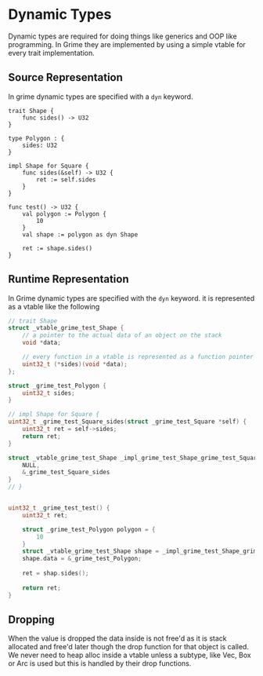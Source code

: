 # Dynamic Types
Dynamic types are required for doing things like generics
and OOP like programming. In Grime they are implemented by
using a simple vtable for every trait implementation.

## Source Representation
In grime dynamic types are specified with a `dyn` keyword.
```grime
trait Shape {
	func sides() -> U32
}

type Polygon : {
	sides: U32
}

impl Shape for Square {
	func sides(&self) -> U32 {
		ret := self.sides
	}
}

func test() -> U32 {
	val polygon := Polygon {
		10
	}
	val shape := polygon as dyn Shape

	ret := shape.sides()
}

```

## Runtime Representation
In Grime dynamic types are specified with the `dyn` keyword.
it is represented as a vtable like the following

```c
// trait Shape
struct _vtable_grime_test_Shape {
	// a pointer to the actual data of an object on the stack
	void *data;

	// every function in a vtable is represented as a function pointer
	uint32_t (*sides)(void *data);
};

struct _grime_test_Polygon {
	uint32_t sides;
}

// impl Shape for Square {
uint32_t _grime_test_Square_sides(struct _grime_test_Square *self) {
	uint32_t ret = self->sides;
	return ret;
}

struct _vtable_grime_test_Shape _impl_grime_test_Shape_grime_test_Square = {
	NULL,
	&_grime_test_Square_sides
}
// }


uint32_t _grime_test_test() {
	uint32_t ret;

	struct _grime_test_Polygon polygon = {
		10
	}
	struct _vtable_grime_test_Shape shape = _impl_grime_test_Shape_grime_test_Square;
	shape.data = &_grime_test_Polygon;
	
	ret = shap.sides();
	
	return ret;
}
```

## Dropping
When the value is dropped the data inside is not free'd as it is stack allocated and free'd later
though the drop function for that object is called. We never need to heap alloc inside a vtable unless
a subtype, like Vec, Box or Arc is used but this is handled by their drop functions.


